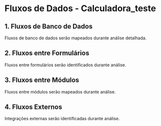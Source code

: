 # Fluxos de Dados - Calculadora_teste

## 1. Fluxos de Banco de Dados

Fluxos de banco de dados serão mapeados durante análise detalhada.

## 2. Fluxos entre Formulários

Fluxos entre formulários serão identificados durante análise.

## 3. Fluxos entre Módulos

Fluxos entre módulos serão mapeados durante análise.

## 4. Fluxos Externos

Integrações externas serão identificadas durante análise.

